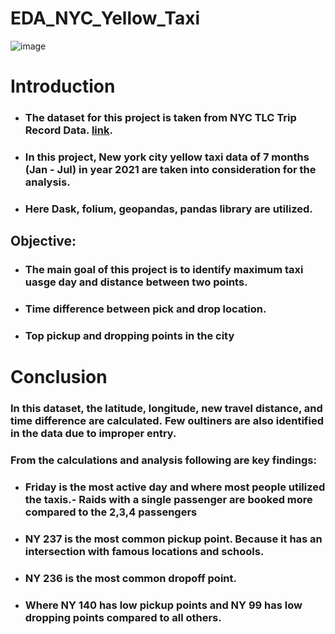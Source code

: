 # EDA_NYC_Yellow_Taxi
![image](https://user-images.githubusercontent.com/77428032/142013491-48450e8a-f601-474d-9474-1495822967fa.png)

# __Introduction__ 

- ### The dataset for this project is taken from NYC TLC Trip Record Data. [link]('https://www1.nyc.gov/site/tlc/about/tlc-trip-record-data.page').
- ### In this project, New york city yellow taxi data of 7 months (Jan - Jul) in year 2021 are taken into consideration for the analysis.
- ### Here Dask, folium, geopandas, pandas library are utilized.

## __Objective:__

- ### The main goal of this project is to identify maximum taxi uasge day and distance between two points.
- ### Time difference between pick and drop location.
- ### Top pickup and dropping points in the city

# __Conclusion__

### __In this dataset, the latitude, longitude, new travel distance, and time difference are calculated. Few oultiners are also identified in the data due to improper entry.__

### __From the calculations and analysis following are key findings:__

- ### Friday is the most active day and where most people utilized the taxis.- Raids with a single passenger are booked more compared to the 2,3,4 passengers
- ### NY 237 is the most common pickup point. Because it has an intersection with famous locations and schools.
- ### NY 236 is the most common dropoff point. 
- ### Where NY 140 has low pickup points and NY 99 has low dropping points compared to all others.
